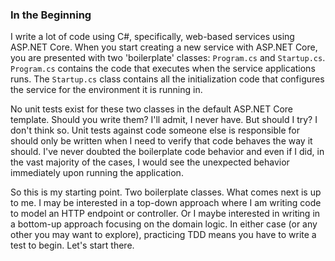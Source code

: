 
### In the Beginning

I write a lot of code using C#, specifically, web-based services using ASP.NET Core. When you start creating a new service with ASP.NET Core, you are presented with two 'boilerplate' classes: `Program.cs` and `Startup.cs`. `Program.cs` contains the code that executes when the service applications runs. The `Startup.cs` class contains all the initialization code that configures the service for the environment it is running in.

No unit tests exist for these two classes in the default ASP.NET Core template. Should you write them? I'll admit, I never have. But should I try? I don't think so. Unit tests against code someone else is responsible for should only be written when I need to verify that code behaves the way it should. I've never doubted the boilerplate code behavior and even if I did, in the vast majority of the cases, I would see the unexpected behavior immediately upon running the application. 

So this is my starting point. Two boilerplate classes. What comes next is up to me. I may be interested in a top-down approach where I am writing code to model an HTTP endpoint or controller. Or I maybe interested in writing in a bottom-up approach focusing on the domain logic. In either case (or any other you may want to explore), practicing TDD means you have to write a test to begin. Let's start there.
